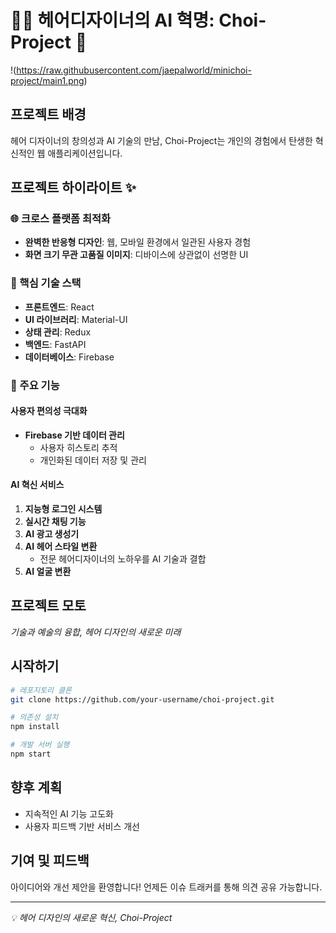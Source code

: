 # 💇‍♀️ 헤어디자이너의 AI 혁명: Choi-Project 🤖
!(https://raw.githubusercontent.com/jaepalworld/minichoi-project/main1.png)

## 프로젝트 배경
헤어 디자이너의 창의성과 AI 기술의 만남, Choi-Project는 개인의 경험에서 탄생한 혁신적인 웹 애플리케이션입니다.

## 프로젝트 하이라이트 ✨

### 🌐 크로스 플랫폼 최적화
- **완벽한 반응형 디자인**: 웹, 모바일 환경에서 일관된 사용자 경험
- **화면 크기 무관 고품질 이미지**: 디바이스에 상관없이 선명한 UI

### 🔧 핵심 기술 스택
- **프론트엔드**: React
- **UI 라이브러리**: Material-UI
- **상태 관리**: Redux
- **백엔드**: FastAPI
- **데이터베이스**: Firebase

### 🚀 주요 기능

#### 사용자 편의성 극대화
- **Firebase 기반 데이터 관리**
  - 사용자 히스토리 추적
  - 개인화된 데이터 저장 및 관리

#### AI 혁신 서비스
1. **지능형 로그인 시스템**
2. **실시간 채팅 기능**
3. **AI 광고 생성기**
4. **AI 헤어 스타일 변환**
   - 전문 헤어디자이너의 노하우를 AI 기술과 결합
5. **AI 얼굴 변환**

## 프로젝트 모토
*기술과 예술의 융합, 헤어 디자인의 새로운 미래*

## 시작하기
```bash
# 레포지토리 클론
git clone https://github.com/your-username/choi-project.git

# 의존성 설치
npm install

# 개발 서버 실행
npm start
```

## 향후 계획
- 지속적인 AI 기능 고도화
- 사용자 피드백 기반 서비스 개선

## 기여 및 피드백
아이디어와 개선 제안을 환영합니다! 언제든 이슈 트래커를 통해 의견 공유 가능합니다.

---

*💡 헤어 디자인의 새로운 혁신, Choi-Project*
